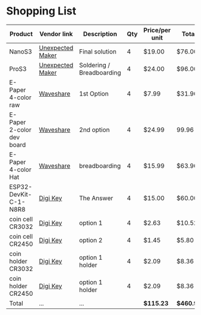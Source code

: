 # Shopping List

| Product | Vendor link | Description | Qty | Price/per unit | Total |
|---|---|---|---|---|---|
| NanoS3 | [Unexpected Maker](https://unexpectedmaker.com/shop.html#!/NanoS3/p/577095557/category=154222511) | Final solution | 4 | \$19.00 | \$76.00 |
| ProS3 | [Unexpected Maker](https://unexpectedmaker.com/shop.html#!/ProS3/p/577095369/category=154222511) | Soldering / Breadboarding | 4 | \$24.00 | \$96.00 |
| E-Paper 4-color raw | [Waveshare](https://www.waveshare.com/product/displays/e-paper/epaper-3/2.13inch-e-paper-g.htm) | 1st Option | 4 | \$7.99 | \$31.96 |
| E-Paper 2-color dev board | [Waveshare](https://www.waveshare.com/product/displays/e-paper/epaper-3/2.13inch-e-paper-cloud-module.htm) | 2nd option | 4 | \$24.99 | 99.96 |
| E-Paper 4-color Hat | [Waveshare](https://www.waveshare.com/product/displays/e-paper/2.13inch-e-paper-hat-g.htm) | breadboarding | 4 | \$15.99 | \$63.96 |
| ESP32-DevKit-C-1-N8R8 | [Digi Key](https://www.digikey.com/en/products/detail/espressif-systems/ESP32-S3-DEVKITC-1-N8R8/15295894) | The Answer | 4 | \$15.00 | \$60.00 |
| coin cell CR3032| [Digi Key](https://www.digikey.com/en/products/detail/panasonic-bsg/CR3032/107126) | option 1 | 4 | \$2.63 | \$10.52 |
| coin cell CR2450| [Digi Key](https://www.digikey.com/en/products/detail/panasonic-bsg/CR2450/447508) | option 2 | 4 | \$1.45 | \$5.80 |
| coin holder CR3032| [Digi Key](https://www.digikey.com/en/products/detail/keystone-electronics/301/303828) | option 1 holder | 4 | \$2.09 | \$8.36 |
| coin holder CR2450| [Digi Key](https://www.digikey.com/en/products/detail/keystone-electronics/1025/49949) | option 1 holder | 4 | \$2.09 | \$8.36 |
| Total | ... | ... |  | **\$115.23** | **\$460.92** |
